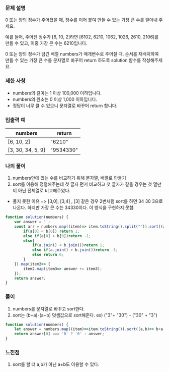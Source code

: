 ### **문제 설명**

0 또는 양의 정수가 주어졌을 때, 정수를 이어 붙여 만들 수 있는 가장 큰 수를 알아내 주세요.

예를 들어, 주어진 정수가 [6, 10, 2]라면 [6102, 6210, 1062, 1026, 2610, 2106]를 만들 수 있고, 이중 가장 큰 수는 6210입니다.

0 또는 양의 정수가 담긴 배열 numbers가 매개변수로 주어질 때, 순서를 재배치하여 만들 수 있는 가장 큰 수를 문자열로 바꾸어 return 하도록 solution 함수를 작성해주세요.

### 제한 사항

- numbers의 길이는 1 이상 100,000 이하입니다.
- numbers의 원소는 0 이상 1,000 이하입니다.
- 정답이 너무 클 수 있으니 문자열로 바꾸어 return 합니다.

### 입출력 예
| numbers           | return    |
|-------------------|-----------|
| [6, 10, 2]        | "6210"    |
| [3, 30, 34, 5, 9] | "9534330" |

### 나의 풀이
1. numbers안에 있는 수를 비교하기 위해 문자열, 배열로 만들기
2. sort를 이용해 정렬해주는데 첫 글자 먼저 비교하고 첫 글자가 같을 경우는 첫 열만이 아닌 전체열로 비교해주었다.
* 풀지 못한 이유 => [3,0], [3,4] , [3] 같은 경우 2번처럼 sort를 하면 34 30 3으로 나온다. 하지만 가장 큰 수는 34330이다. 이 방식을 구현하지 못함.
```jsx
function solution(numbers) {
    var answer = '';
    const arr = numbers.map((item)=> item.toString().split("")).sort((a,b)=>{
        if(a[0] < b[0]) return 1;
        else if(a[0] > b[0])return -1;
        else{
            if(a.join() < b.join())return 1;
            else if(a.join() > b.join())return -1;
            else return 0;
        }
    }).map(item2=> {
        item2.map(item3=> answer += item3);
    });
    return answer;
}
```

### 풀이
1. numbers를 문자열로 바꾸고 sort한다.
2. sort는 (b+a)-(a+b) 덧셈값으로 sort해준다. ex) ("3"+ "30") - ("30" + "3")
```jsx
function solution(numbers) {
    let answer = numbers.map((item)=>item.toString()).sort((a,b)=> b+a - (a+b)).join('');
    return answer[0] === '0' ? '0' : answer;
}
```

### 느낀점
1. sort를 할 떄 a,b가 아닌 a+b도 이용할 수 있다.
